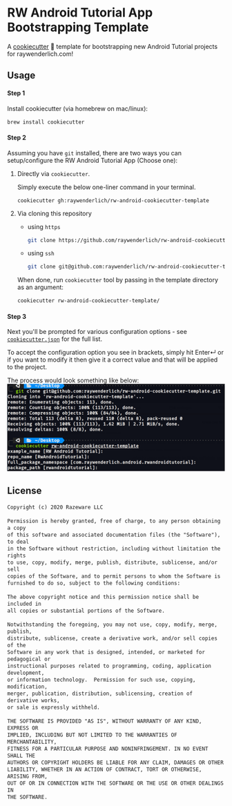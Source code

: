 # RW Android Tutorial App Bootstrapping Template

A [cookiecutter](https://github.com/cookiecutter/cookiecutter) :cookie: template for bootstrapping new Android Tutorial projects for raywenderlich.com!

## Usage

#### Step 1

Install cookiecutter (via homebrew on mac/linux):

```bash
brew install cookiecutter
```

#### Step 2

Assuming you have `git` installed, there are two ways you can setup/configure the RW Android Tutorial App (Choose one):

1. Directly via `cookiecutter`. 

    Simply execute the below one-liner command in your terminal.
    ```
    cookiecutter gh:raywenderlich/rw-android-cookiecutter-template
    ````
1. Via cloning this repository

    - using `https`

        ```bash
        git clone https://github.com/raywenderlich/rw-android-cookiecutter-template
        ```

    - using `ssh`
        ```bash
        git clone git@github.com:raywenderlich/rw-android-cookiecutter-template.git
        ```

    When done, run `cookiecutter` tool by passing in the template directory as an argument:

    ```bash
    cookiecutter rw-android-cookiecutter-template/
    ```
#### Step 3

Next you'll be prompted for various configuration options - see [`cookiecutter.json`](/cookiecutter.json) for the full list.

To accept the configuration option you see in brackets, simply hit Enter↵ or if you want to modify it then give it a correct value and that will be applied to the project.

The process would look something like below:
![screenshot](screenshot.png)

## License

```
Copyright (c) 2020 Razeware LLC

Permission is hereby granted, free of charge, to any person obtaining a copy
of this software and associated documentation files (the "Software"), to deal
in the Software without restriction, including without limitation the rights
to use, copy, modify, merge, publish, distribute, sublicense, and/or sell
copies of the Software, and to permit persons to whom the Software is
furnished to do so, subject to the following conditions:

The above copyright notice and this permission notice shall be included in
all copies or substantial portions of the Software.

Notwithstanding the foregoing, you may not use, copy, modify, merge, publish,
distribute, sublicense, create a derivative work, and/or sell copies of the
Software in any work that is designed, intended, or marketed for pedagogical or
instructional purposes related to programming, coding, application development,
or information technology.  Permission for such use, copying, modification,
merger, publication, distribution, sublicensing, creation of derivative works,
or sale is expressly withheld.

THE SOFTWARE IS PROVIDED "AS IS", WITHOUT WARRANTY OF ANY KIND, EXPRESS OR
IMPLIED, INCLUDING BUT NOT LIMITED TO THE WARRANTIES OF MERCHANTABILITY,
FITNESS FOR A PARTICULAR PURPOSE AND NONINFRINGEMENT. IN NO EVENT SHALL THE
AUTHORS OR COPYRIGHT HOLDERS BE LIABLE FOR ANY CLAIM, DAMAGES OR OTHER
LIABILITY, WHETHER IN AN ACTION OF CONTRACT, TORT OR OTHERWISE, ARISING FROM,
OUT OF OR IN CONNECTION WITH THE SOFTWARE OR THE USE OR OTHER DEALINGS IN
THE SOFTWARE.
```
